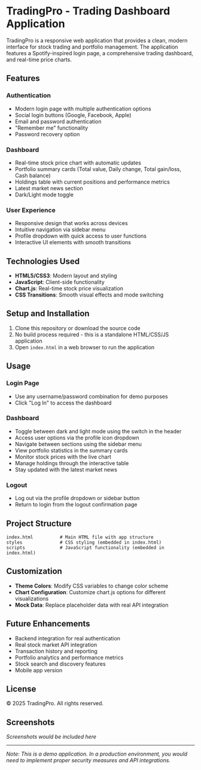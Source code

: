 # TradingPro - Trading Dashboard Application

TradingPro is a responsive web application that provides a clean, modern interface for stock trading and portfolio management. The application features a Spotify-inspired login page, a comprehensive trading dashboard, and real-time price charts.

## Features

### Authentication
- Modern login page with multiple authentication options
- Social login buttons (Google, Facebook, Apple)
- Email and password authentication
- "Remember me" functionality
- Password recovery option

### Dashboard
- Real-time stock price chart with automatic updates
- Portfolio summary cards (Total value, Daily change, Total gain/loss, Cash balance)
- Holdings table with current positions and performance metrics
- Latest market news section
- Dark/Light mode toggle

### User Experience
- Responsive design that works across devices
- Intuitive navigation via sidebar menu
- Profile dropdown with quick access to user functions
- Interactive UI elements with smooth transitions

## Technologies Used

- **HTML5/CSS3**: Modern layout and styling
- **JavaScript**: Client-side functionality
- **Chart.js**: Real-time stock price visualization
- **CSS Transitions**: Smooth visual effects and mode switching

## Setup and Installation

1. Clone this repository or download the source code
2. No build process required - this is a standalone HTML/CSS/JS application
3. Open `index.html` in a web browser to run the application

## Usage

### Login Page
- Use any username/password combination for demo purposes
- Click "Log In" to access the dashboard

### Dashboard
- Toggle between dark and light mode using the switch in the header
- Access user options via the profile icon dropdown
- Navigate between sections using the sidebar menu
- View portfolio statistics in the summary cards
- Monitor stock prices with the live chart
- Manage holdings through the interactive table
- Stay updated with the latest market news

### Logout
- Log out via the profile dropdown or sidebar button
- Return to login from the logout confirmation page

## Project Structure

```
index.html          # Main HTML file with app structure
styles              # CSS styling (embedded in index.html)
scripts             # JavaScript functionality (embedded in index.html)
```

## Customization

- **Theme Colors**: Modify CSS variables to change color scheme
- **Chart Configuration**: Customize chart.js options for different visualizations
- **Mock Data**: Replace placeholder data with real API integration

## Future Enhancements

- Backend integration for real authentication
- Real stock market API integration
- Transaction history and reporting
- Portfolio analytics and performance metrics
- Stock search and discovery features
- Mobile app version

## License

© 2025 TradingPro. All rights reserved.

## Screenshots

*Screenshots would be included here*

---

*Note: This is a demo application. In a production environment, you would need to implement proper security measures and API integrations.*
